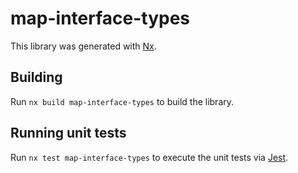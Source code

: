 # map-interface-types

This library was generated with [Nx](https://nx.dev).

## Building

Run `nx build map-interface-types` to build the library.

## Running unit tests

Run `nx test map-interface-types` to execute the unit tests via [Jest](https://jestjs.io).

